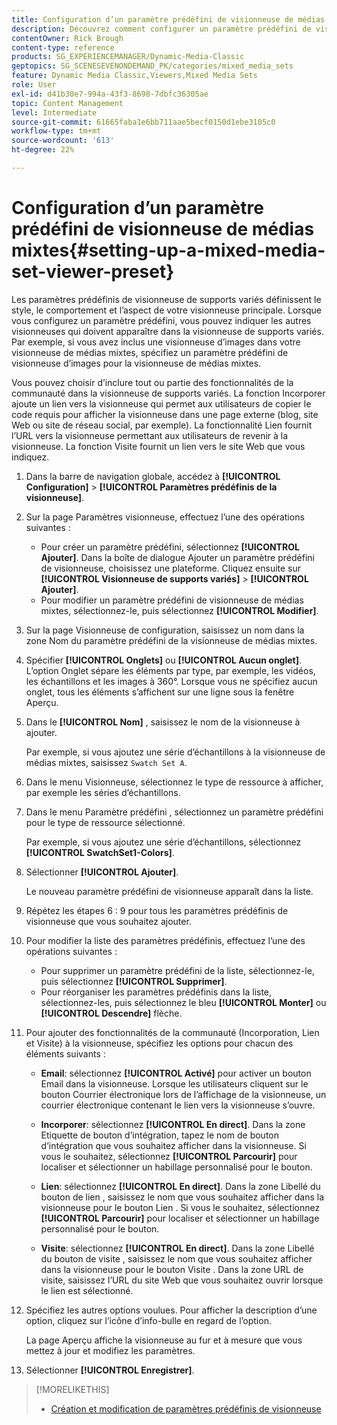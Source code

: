```yaml
---
title: Configuration d’un paramètre prédéfini de visionneuse de médias mixtes
description: Découvrez comment configurer un paramètre prédéfini de visionneuse de médias mixtes dans Adobe Dynamic Media Classic.
contentOwner: Rick Brough
content-type: reference
products: SG_EXPERIENCEMANAGER/Dynamic-Media-Classic
geptopics: SG_SCENESEVENONDEMAND_PK/categories/mixed_media_sets
feature: Dynamic Media Classic,Viewers,Mixed Media Sets
role: User
exl-id: d41b30e7-994a-43f3-8698-7dbfc36305ae
topic: Content Management
level: Intermediate
source-git-commit: 61665faba1e6bb711aae5becf0150d1ebe3105c0
workflow-type: tm+mt
source-wordcount: '613'
ht-degree: 22%

---
```


# Configuration d’un paramètre prédéfini de visionneuse de médias mixtes{#setting-up-a-mixed-media-set-viewer-preset}

Les paramètres prédéfinis de visionneuse de supports variés définissent le style, le comportement et l’aspect de votre visionneuse principale. Lorsque vous configurez un paramètre prédéfini, vous pouvez indiquer les autres visionneuses qui doivent apparaître dans la visionneuse de supports variés. Par exemple, si vous avez inclus une visionneuse d’images dans votre visionneuse de médias mixtes, spécifiez un paramètre prédéfini de visionneuse d’images pour la visionneuse de médias mixtes.

Vous pouvez choisir d’inclure tout ou partie des fonctionnalités de la communauté dans la visionneuse de supports variés. La fonction Incorporer ajoute un lien vers la visionneuse qui permet aux utilisateurs de copier le code requis pour afficher la visionneuse dans une page externe (blog, site Web ou site de réseau social, par exemple). La fonctionnalité Lien fournit l’URL vers la visionneuse permettant aux utilisateurs de revenir à la visionneuse. La fonction Visite fournit un lien vers le site Web que vous indiquez.

1. Dans la barre de navigation globale, accédez à **[!UICONTROL Configuration]** > **[!UICONTROL Paramètres prédéfinis de la visionneuse]**.
1. Sur la page Paramètres visionneuse, effectuez l’une des opérations suivantes :

   * Pour créer un paramètre prédéfini, sélectionnez **[!UICONTROL Ajouter]**. Dans la boîte de dialogue Ajouter un paramètre prédéfini de visionneuse, choisissez une plateforme. Cliquez ensuite sur **[!UICONTROL Visionneuse de supports variés]** > **[!UICONTROL Ajouter]**.
   * Pour modifier un paramètre prédéfini de visionneuse de médias mixtes, sélectionnez-le, puis sélectionnez **[!UICONTROL Modifier]**.

1. Sur la page Visionneuse de configuration, saisissez un nom dans la zone Nom du paramètre prédéfini de la visionneuse de médias mixtes.
1. Spécifier **[!UICONTROL Onglets]** ou **[!UICONTROL Aucun onglet]**. L’option Onglet sépare les éléments par type, par exemple, les vidéos, les échantillons et les images à 360°. Lorsque vous ne spécifiez aucun onglet, tous les éléments s’affichent sur une ligne sous la fenêtre Aperçu.
1. Dans le **[!UICONTROL Nom]** , saisissez le nom de la visionneuse à ajouter.

   Par exemple, si vous ajoutez une série d’échantillons à la visionneuse de médias mixtes, saisissez `Swatch Set A`.

1. Dans le menu Visionneuse, sélectionnez le type de ressource à afficher, par exemple les séries d’échantillons.
1. Dans le menu Paramètre prédéfini , sélectionnez un paramètre prédéfini pour le type de ressource sélectionné.

   Par exemple, si vous ajoutez une série d’échantillons, sélectionnez **[!UICONTROL SwatchSet1-Colors]**.

1. Sélectionner **[!UICONTROL Ajouter]**.

   Le nouveau paramètre prédéfini de visionneuse apparaît dans la liste.

1. Répétez les étapes 6 : 9 pour tous les paramètres prédéfinis de visionneuse que vous souhaitez ajouter.
1. Pour modifier la liste des paramètres prédéfinis, effectuez l’une des opérations suivantes :

   * Pour supprimer un paramètre prédéfini de la liste, sélectionnez-le, puis sélectionnez **[!UICONTROL Supprimer]**.
   * Pour réorganiser les paramètres prédéfinis dans la liste, sélectionnez-les, puis sélectionnez le bleu **[!UICONTROL Monter]** ou **[!UICONTROL Descendre]** flèche.

1. Pour ajouter des fonctionnalités de la communauté (Incorporation, Lien et Visite) à la visionneuse, spécifiez les options pour chacun des éléments suivants :

   * **Email**: sélectionnez **[!UICONTROL Activé]** pour activer un bouton Email dans la visionneuse. Lorsque les utilisateurs cliquent sur le bouton Courrier électronique lors de l’affichage de la visionneuse, un courrier électronique contenant le lien vers la visionneuse s’ouvre.

   * **Incorporer**: sélectionnez **[!UICONTROL En direct]**. Dans la zone Etiquette de bouton d’intégration, tapez le nom de bouton d’intégration que vous souhaitez afficher dans la visionneuse. Si vous le souhaitez, sélectionnez **[!UICONTROL Parcourir]** pour localiser et sélectionner un habillage personnalisé pour le bouton.

   * **Lien**: sélectionnez **[!UICONTROL En direct]**. Dans la zone Libellé du bouton de lien , saisissez le nom que vous souhaitez afficher dans la visionneuse pour le bouton Lien . Si vous le souhaitez, sélectionnez **[!UICONTROL Parcourir]** pour localiser et sélectionner un habillage personnalisé pour le bouton.

   * **Visite**: sélectionnez **[!UICONTROL En direct]**. Dans la zone Libellé du bouton de visite , saisissez le nom que vous souhaitez afficher dans la visionneuse pour le bouton Visite . Dans la zone URL de visite, saisissez l’URL du site Web que vous souhaitez ouvrir lorsque le lien est sélectionné.

1. Spécifiez les autres options voulues. Pour afficher la description d’une option, cliquez sur l’icône d’info-bulle en regard de l’option.

   La page Aperçu affiche la visionneuse au fur et à mesure que vous mettez à jour et modifiez les paramètres.

1. Sélectionner **[!UICONTROL Enregistrer]**.

>[!MORELIKETHIS]
>
>* [Création et modification de paramètres prédéfinis de visionneuse](application-setup.md#adding_and_editing_viewer_presets)
